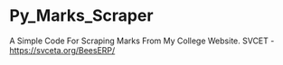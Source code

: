 # Py_Marks_Scraper
A Simple Code For Scraping Marks From My College Website. SVCET - https://svceta.org/BeesERP/
